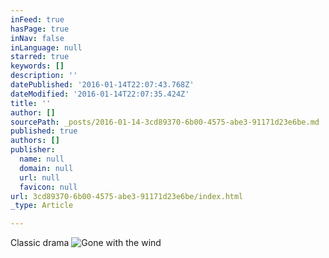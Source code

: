 ```yaml
---
inFeed: true
hasPage: true
inNav: false
inLanguage: null
starred: true
keywords: []
description: ''
datePublished: '2016-01-14T22:07:43.768Z'
dateModified: '2016-01-14T22:07:35.424Z'
title: ''
author: []
sourcePath: _posts/2016-01-14-3cd89370-6b00-4575-abe3-91171d23e6be.md
published: true
authors: []
publisher:
  name: null
  domain: null
  url: null
  favicon: null
url: 3cd89370-6b00-4575-abe3-91171d23e6be/index.html
_type: Article

---
```

Classic drama ![Gone with the wind](https://s3-us-west-2.amazonaws.com/the-grid-img/p/4696e66e995903c55b2b3b5fec295f35d31b4254.jpg)